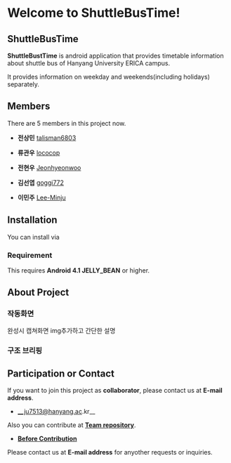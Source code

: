 # Welcome to ShuttleBusTime!

## ShuttleBusTime
 __ShuttleBustTime__ is android application that provides timetable information about shuttle bus of Hanyang University ERICA campus.
 
 It provides information on weekday and weekends(including holidays) separately.


## Members
 There are 5 members in this project now.

- __전상민__       [talisman6803](https://github.com/talisman6803)

- __류관우__       [lococop](https://github.com/lococop)

- __전현우__       [Jeonhyeonwoo](https://github.com/jeonhyeonwoo)

- __김선엽__       [goggi772](https://github.com/goggi772)

- __이민주__       [Lee-Minju](https://github.com/Lee-Minju)


## Installation
You can install via 

### Requirement
This requires __Android 4.1 JELLY_BEAN__ or higher.


## About Project
### 작동화면
 완성시 캡쳐화면 img추가하고 간단한 설명
  
### 구조 브리핑
 
  
## Participation or Contact 
 If you want to join this project as __collaborator__, please contact us at __E-mail address__.
   - __ju7513@hanyang.ac.kr__
   
 Also you can contribute at __[Team repository](https://github.com/Lee-Minju/oss2020-teamproject)__.
   - __[Before Contribution](https://lee-minju.github.io/ShuttleBusTime2020/beforeContribution)__
   
 Please contact us at __E-mail address__ for anyother requests or inquiries. 
  
   
  
